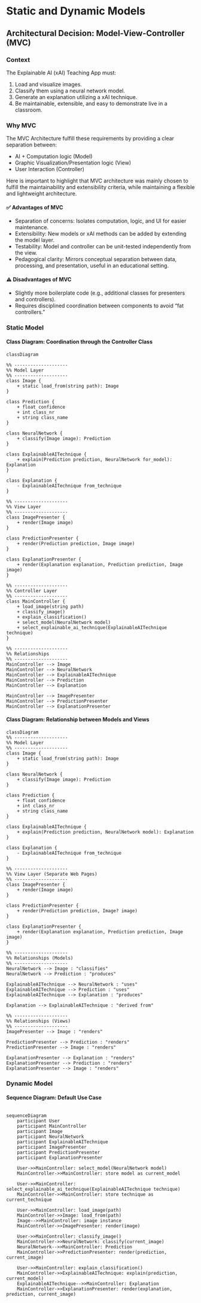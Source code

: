 # Static and Dynamic Models

## Architectural Decision: Model-View-Controller (MVC)

### Context

The Explainable AI (xAI) Teaching App must:

1. Load and visualize images.
2. Classify them using a neural network model.
3. Generate an explanation utilizing a xAI technique.
4. Be maintainable, extensible, and easy to demonstrate live in a classroom.

### Why MVC

The MVC Architecture fulfill these requirements by providing a clear separation between:

- AI + Computation logic (Model)
- Graphic Visualization/Presentation logic (View)
- User Interaction (Controller)

Here is important to highlight that MVC architecture was mainly chosen to fulfill the maintainability and extensibility criteria, while maintaining a flexible and lightweight architecture.

#### ✅ Advantages of MVC

- Separation of concerns: Isolates computation, logic, and UI for easier maintenance.
- Extensibility: New models or xAI methods can be added by extending the model layer.
- Testability: Model and controller can be unit-tested independently from the view.
- Pedagogical clarity: Mirrors conceptual separation between data, processing, and presentation, useful in an educational setting.

#### ⚠️ Disadvantages of MVC

- Slightly more boilerplate code (e.g., additional classes for presenters and controllers).
- Requires disciplined coordination between components to avoid “fat controllers.”

### Static Model

#### Class Diagram: Coordination through the Controller Class

```mermaid
classDiagram

%% --------------------
%% Model Layer
%% --------------------
class Image {
    + static load_from(string path): Image
}

class Prediction {
    + float confidence
    + int class_nr
    + string class_name
}

class NeuralNetwork {
    + classify(Image image): Prediction
}

class ExplainableAITechnique {
    + explain(Prediction prediction, NeuralNetwork for_model): Explanation
}

class Explanation {
    - ExplainableAITechnique from_technique
}

%% --------------------
%% View Layer
%% --------------------
class ImagePresenter {
    + render(Image image)
}

class PredictionPresenter {
    + render(Prediction prediction, Image image)
}

class ExplanationPresenter {
    + render(Explanation explanation, Prediction prediction, Image image)
}

%% --------------------
%% Controller Layer
%% --------------------
class MainController {
    + load_image(string path)
    + classify_image()
    + explain_classification()
    + select_model(NeuralNetwork model)
    + select_explainable_ai_technique(ExplainableAITechnique technique)
}

%% --------------------
%% Relationships
%% --------------------
MainController --> Image
MainController --> NeuralNetwork
MainController --> ExplainableAITechnique
MainController --> Prediction
MainController --> Explanation

MainController --> ImagePresenter
MainController --> PredictionPresenter
MainController --> ExplanationPresenter

```

#### Class Diagram: Relationship between Models and Views

```mermaid
classDiagram
%% --------------------
%% Model Layer
%% --------------------
class Image {
    + static load_from(string path): Image
}

class NeuralNetwork {
    + classify(Image image): Prediction
}

class Prediction {
    + float confidence
    + int class_nr
    + string class_name
}

class ExplainableAITechnique {
    + explain(Prediction prediction, NeuralNetwork model): Explanation
}

class Explanation {
    - ExplainableAITechnique from_technique
}

%% --------------------
%% View Layer (Separate Web Pages)
%% --------------------
class ImagePresenter {
    + render(Image image)
}

class PredictionPresenter {
    + render(Prediction prediction, Image? image)
}

class ExplanationPresenter {
    + render(Explanation explanation, Prediction prediction, Image image)
}

%% --------------------
%% Relationships (Models)
%% --------------------
NeuralNetwork --> Image : "classifies"
NeuralNetwork --> Prediction : "produces"

ExplainableAITechnique --> NeuralNetwork : "uses"
ExplainableAITechnique --> Prediction : "uses"
ExplainableAITechnique --> Explanation : "produces"

Explanation --> ExplainableAITechnique : "derived from"

%% --------------------
%% Relationships (Views)
%% --------------------
ImagePresenter --> Image : "renders"

PredictionPresenter --> Prediction : "renders"
PredictionPresenter --> Image : "renders"

ExplanationPresenter --> Explanation : "renders"
ExplanationPresenter --> Prediction : "renders"
ExplanationPresenter --> Image : "renders"

```

### Dynamic Model

#### Sequence Diagram: Default Use Case

```mermaid

sequenceDiagram
    participant User
    participant MainController
    participant Image
    participant NeuralNetwork
    participant ExplainableAITechnique
    participant ImagePresenter
    participant PredictionPresenter
    participant ExplanationPresenter

    User->>MainController: select_model(NeuralNetwork model)
    MainController->>MainController: store model as current_model

    User->>MainController: select_explainable_ai_technique(ExplainableAITechnique technique)
    MainController->>MainController: store technique as current_technique

    User->>MainController: load_image(path)
    MainController->>Image: load_from(path)
    Image-->>MainController: image instance
    MainController->>ImagePresenter: render(image)

    User->>MainController: classify_image()
    MainController->>NeuralNetwork: classify(current_image)
    NeuralNetwork-->>MainController: Prediction
    MainController->>PredictionPresenter: render(prediction, current_image)

    User->>MainController: explain_classification()
    MainController->>ExplainableAITechnique: explain(prediction, current_model)
    ExplainableAITechnique-->>MainController: Explanation
    MainController->>ExplanationPresenter: render(explanation, prediction, current_image)
```
